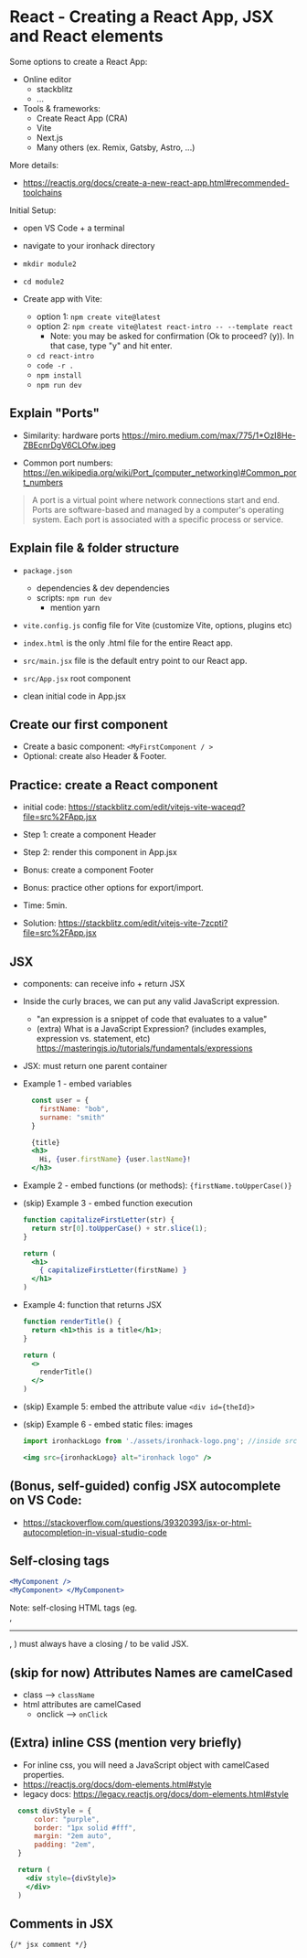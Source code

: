 

# React - Creating a React App, JSX and React elements


<!-- 

Status: complete

@todo:
- simplify & remove anything that is not essential
- too theoretical. It will be do to define a goal (ie. show the design of a simple app) and explain these concepts while we create it.

-->


Some options to create a React App:
- Online editor
  - stackblitz
  - ...
- Tools & frameworks:
  - Create React App (CRA)
  - Vite
  - Next.js
  - Many others (ex. Remix, Gatsby, Astro, ...)


More details:
- https://reactjs.org/docs/create-a-new-react-app.html#recommended-toolchains



Initial Setup:

  <!--

  Gist for students to codealong:
  https://gist.github.com/luisjunco/94492f0a8c7a8d641fff1cdce0f4d4b5
  -->


- open VS Code + a terminal
- navigate to your ironhack directory
- `mkdir module2`
- `cd module2`

- Create app with Vite:
  - option 1: `npm create vite@latest`
  - option 2: `npm create vite@latest react-intro -- --template react`
    - Note: you may be asked for confirmation (Ok to proceed? (y)). In that case, type "y" and hit enter.
    <!-- - source: https://vitejs.dev/guide/ -->
  - `cd react-intro`
  - `code -r .`
  - `npm install`
  - `npm run dev`





## Explain "Ports"

- Similarity: hardware ports
  https://miro.medium.com/max/775/1*OzI8He-ZBEcnrDgV6CLOfw.jpeg

- Common port numbers:
  https://en.wikipedia.org/wiki/Port_(computer_networking)#Common_port_numbers

> A port is a virtual point where network connections start and end. 
> Ports are software-based and managed by a computer's operating system. 
> Each port is associated with a specific process or service.





## Explain file & folder structure
- `package.json`
  - dependencies & dev dependencies
  - scripts: `npm run dev`
    - mention yarn
- `vite.config.js` config file for Vite (customize Vite, options, plugins etc)
- `index.html` is the only .html file for the entire React app.
- `src/main.jsx` file is the default entry point to our React app.
- `src/App.jsx` root component 

  <!-- 
  @todo: 
    - explain npm, dependencies etc.
    - npm scripts ?
  -->

- clean initial code in App.jsx


## Create our first component
  - Create a basic component: `<MyFirstComponent / >` 
  - Optional: create also Header & Footer.
    <!--
    - Note: this is useful so that we keep all the JSX examples inside that a specific component.
    -->


## Practice: create a React component
  <!-- @LT: alternative - create repo with what we have so far & upload to stackblitz (that way, students can see an example) -->
- initial code: https://stackblitz.com/edit/vitejs-vite-waceqd?file=src%2FApp.jsx
- Step 1: create a component Header
- Step 2: render this component in App.jsx
- Bonus: create a component Footer
- Bonus: practice other options for export/import.
- Time: 5min.

- Solution: https://stackblitz.com/edit/vitejs-vite-7zcpti?file=src%2FApp.jsx





## JSX

- components: can receive info + return JSX

- Inside the curly braces, we can put any valid JavaScript expression. 
  - "an expression is a snippet of code that evaluates to a value"
  - (extra) What is a JavaScript Expression? (includes examples, expression vs. statement, etc)
    https://masteringjs.io/tutorials/fundamentals/expressions


- JSX: must return one parent container


- Example 1 - embed variables
  
  ```js
    const user = {
      firstName: "bob",
      surname: "smith"
    }
  ```

  ```jsx
    {title}
    <h3>
      Hi, {user.firstName} {user.lastName}!
    </h3>
  ```


- Example 2 - embed functions (or methods):
    `{firstName.toUpperCase()}`



- (skip) Example 3 - embed function execution
    ```jsx
    function capitalizeFirstLetter(str) {
      return str[0].toUpperCase() + str.slice(1);
    }
    ```

    ```jsx
    return (
      <h1>
        { capitalizeFirstLetter(firstName) }
      </h1>
    )
    ```


- Example 4: function that returns JSX

    ```jsx
    function renderTitle() {
      return <h1>this is a title</h1>;
    }
    ```

    ```jsx
    return (
      <>
        renderTitle()
      </>
    )


- (skip) Example 5: embed the attribute value
  `<div id={theId}>`



- (skip) Example 6 - embed static files: images

  <!-- 
  
  Link to logo

  https://seeklogo.com/images/I/ironhack-logo-F751CF4738-seeklogo.com.png
  
  -->

    ```jsx
    import ironhackLogo from './assets/ironhack-logo.png'; //inside src

    <img src={ironhackLogo} alt="ironhack logo" />
    ```



## (Bonus, self-guided) config JSX autocomplete on VS Code:
  - https://stackoverflow.com/questions/39320393/jsx-or-html-autocompletion-in-visual-studio-code



## Self-closing tags

  ```jsx
  <MyComponent />
  <MyComponent> </MyComponent>
  ```

  Note: self-closing HTML tags (eg. <br />, <hr />, <img />) must always have a closing / to be valid JSX.


## (skip for now) Attributes Names are camelCased
  
  - class —> `className`
  - html attributes are camelCased
    - onclick —> `onClick`


## (Extra) inline CSS (mention very briefly)
  - For inline css, you will need a JavaScript object with camelCased properties.
  - https://reactjs.org/docs/dom-elements.html#style
  - legacy docs: https://legacy.reactjs.org/docs/dom-elements.html#style

  ```jsx
    const divStyle = {
        color: "purple",
        border: "1px solid #fff",
        margin: "2em auto",
        padding: "2em",
    }

    return (
      <div style={divStyle}>
      </div>
    )   
  ```



## Comments in JSX
  ` {/* jsx comment */} `


